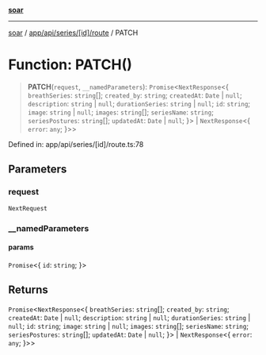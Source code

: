 [**soar**](../../../../../../README.md)

***

[soar](../../../../../../modules.md) / [app/api/series/\[id\]/route](../README.md) / PATCH

# Function: PATCH()

> **PATCH**(`request`, `__namedParameters`): `Promise`\<`NextResponse`\<\{ `breathSeries`: `string`[]; `created_by`: `string`; `createdAt`: `Date` \| `null`; `description`: `string` \| `null`; `durationSeries`: `string` \| `null`; `id`: `string`; `image`: `string` \| `null`; `images`: `string`[]; `seriesName`: `string`; `seriesPostures`: `string`[]; `updatedAt`: `Date` \| `null`; \}\> \| `NextResponse`\<\{ `error`: `any`; \}\>\>

Defined in: app/api/series/\[id\]/route.ts:78

## Parameters

### request

`NextRequest`

### \_\_namedParameters

#### params

`Promise`\<\{ `id`: `string`; \}\>

## Returns

`Promise`\<`NextResponse`\<\{ `breathSeries`: `string`[]; `created_by`: `string`; `createdAt`: `Date` \| `null`; `description`: `string` \| `null`; `durationSeries`: `string` \| `null`; `id`: `string`; `image`: `string` \| `null`; `images`: `string`[]; `seriesName`: `string`; `seriesPostures`: `string`[]; `updatedAt`: `Date` \| `null`; \}\> \| `NextResponse`\<\{ `error`: `any`; \}\>\>
